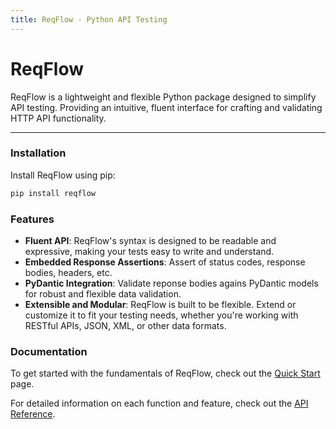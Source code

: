 ```yaml
---
title: ReqFlow - Python API Testing
---
```


# ReqFlow
ReqFlow is a lightweight and flexible Python package designed to simplify API testing. 
Providing an intuitive, fluent interface for crafting and validating HTTP API functionality. 

---

### Installation
Install ReqFlow using pip:

```bash
pip install reqflow
```

### Features
- **Fluent API**: ReqFlow's syntax is designed to be readable and expressive, making your tests easy to write and understand.
- **Embedded Response Assertions**: Assert of status codes, response bodies, headers, etc.
- **PyDantic Integration**: Validate reponse bodies agains PyDantic models for robust and flexible data validation.
- **Extensible and Modular**: ReqFlow is built to be flexible. Extend or customize it to fit your testing needs, 
whether you're working with RESTful APIs, JSON, XML, or other data formats.

### Documentation

To get started with the fundamentals of ReqFlow, check out the [Quick Start](https://olxxi.github.io/ReqFlow/quick_start/) page.

For detailed information on each function and feature, check out the [API Reference](https://olxxi.github.io/ReqFlow/fluent_api/).
